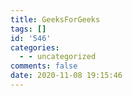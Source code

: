 ```yaml
---
title: GeeksForGeeks
tags: []
id: '546'
categories:
  - - uncategorized
comments: false
date: 2020-11-08 19:15:46
---
```

